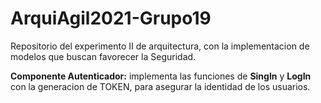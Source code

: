 # ArquiAgil2021-Grupo19
Repositorio del experimento II de arquitectura, con la implementacion de modelos que buscan favorecer la Seguridad.

**Componente Autenticador:** implementa las funciones de **SingIn** y **LogIn** con la generacion de TOKEN, para asegurar la identidad de los usuarios. 
